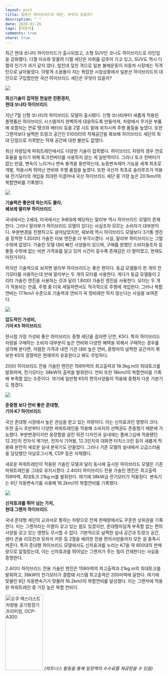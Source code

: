 ```yaml
---
layout: post
title: 일본산 하이브리드의 대안, 무엇이 있을까?
description: " "
date: 2020-01-26
tags: [자동차]
comments: true
share: true
---
```



최근 현대 쏘나타 하이브리드가 출시되었고, 소형 SUV인 코나도 하이브리드로 라인업을 강화했다. 디젤 이슈와 맞물려 디젤 세단은 자취를 감추어 가고 있고, SUV도 역시 디젤의 인기가 과거 같지 않다. 엎친데 덮친 격으로 일본 불매운동이 자동차 시장에는 직격탄으로 날아들었다. 이렇게 소용돌이 치는 복잡한 시장상황에서 일본산 하이브리드의 대안으로 구입할만한 국산 하이브리드 세단은 무엇이 있을까?

![](https://post-phinf.pstatic.net/MjAxOTA4MDZfMjcx/MDAxNTY1MDg2NjgxODc5.svG6wstCBHXDY3gxeLlLvySauJw31hx9IlQQoYRSHNwg.NeyMAujoyhdTGsJy2HfjkG-5hQ3-LiaYiTqhBOrOvD8g.JPEG/2.jpg?type=w1200)

**최신기술이 집약된 현실판 친환경차,**  
**현대 쏘나타 하이브리드**  
  
지난 7월 신형 쏘나타의 하이브리드 모델이 출시됐다. 신형 쏘나타부터 새롭게 적용된 플랫폼은 하이브리드 시스템까지 완벽하게 대응하도록 만들어져, 차량에서 무거운 부품에 포함되는 연료 탱크와 배터리 등을 2열 시트 밑에 위치시켜 주행 품질을 높였다. 또한 그랜저보다 널찍한 트렁크 공간인 510리터의 적재공간을 확보해 하이브리드 세단의 최대 단점으로 지목받는 적재 공간에 대한 불만도 없앴다.

최신 차량답게 파워트레인에서도 다양한 기술이 접목됐다. 하이브리드 차량의 경우 연료 효율을 높이기 위해 토크컨버터를 사용하지 않는 게 일반적이다. 그러나 토크 컨버터가 없는 만큼, 변속이 느리거나 변속 충격을 동반하는데, 능동변속제어 기능을 세계 최초로 개발, 적용시켜 뛰어난 연비와 주행 품질을 높였다. 또한 국산차 최초로 솔라루프가 적용돼 전기모터의 개입을 최대한 이끌어내 국산 하이브리드 세단 중 가장 높은 20.1km/l의 복합연비를 기록했다.  
  

![](https://post-phinf.pstatic.net/MjAxOTA4MDdfNTgg/MDAxNTY1MTM5NjAyMjM0.Ny8GBN1wro2zUqKfd3ZAepV7XZfmpu38ZgSkZU1Qniog.DhSgPqBKAhrSC7sftTIfRyTTzFcsmUdYfys2Hw7guKog.JPEG/malibu_ST_img04_1_copy.jpg?type=w1200)

**기술력은 좋은데 파는지도 몰라,**  
**쉐보레 말리부 하이브리드**  
  
국내에서는 2세대, 미국에서는 9세대에 해당하는 말리부 역시 하이브리드 모델이 존재한다. 그러나 말리부가 하이브리드 모델이 있다는 사실조차 모르는 소비자가 대부분이다. 부분변경을 진행하고도 살아남았지만, 쉐보레 역시 하이브리드 모델보다 3기통 엔진을 장착한 1.35리터 가솔린 터보 엔진을 더 부각시켰다. 사실, 말리부 하이브리드는 그럴 수밖에 없었다. 가솔린 모델 대비 빠진 사양들이 있으며, 구매를 원했던 소비자들조차 등 돌릴 수밖에 없는 비싼 가격표를 달고 있어 시간이 갈수록 존재감은 더 옅어졌고, 현재도 마찬가지다.

하지만 기술력으로 보자면 말리부 하이브리드는 좋은 편이다. 동급 모델들이 한 개의 전기모터를 사용하는데 반에 말리부는 두 개의 모터를 사용한다. 게다가 동급 모델들이 2리터 가솔린 엔진을 사용하는 것과 달리 1.8리터 가솔린 엔진을 사용한다. 모터는 두 개가 적용되는 만큼, 주행 중 더욱 세밀하면서도 적극적으로 주행에 개입한다. 그러나 복합 연비는 17.1km/l 수준으로 기술력과 연비가 꼭 정비례만 하지 않는다는 사실을 보여준다.

![](https://post-phinf.pstatic.net/MjAxOTA4MDZfMTc0/MDAxNTY1MDc5NTgzOTc3.HFdeDx0IsmCHTDEpFQe1gG7nvWDQVrIcw4QL6nDzatog.bi28p8Z63ReJd4uGnJ7pOrUA5nsDSh_7wiO4gTo_MNYg.JPEG/k5hybrid_01features_w_copy.jpg?type=w1200)

**압도적인 가성비,**  
**기아 K5 하이브리드**  
  
현시점 가장 가성비 좋은 하이브리드 중형 세단을 꼽자면 단연, K5다. 특히 하이브리드 차량을 구매하는 소비자 대부분이 높은 연비와 다양한 혜택을 위해서 구매하는 경우를 생각해 본다면, 저렴한 가격과 내연 기관 대비 높은 연비, 중형차의 널찍한 공간까지 확보한 K5의 경쟁력은 현재까지 유효한다고 봐도 무방하다.  
  
2리터 하이브리드 전용 가솔린 엔진은 156마력의 최고출력과 19.3kg.m의 최대토크를 발휘하며, 전기모터는 38kW의 출력을 발휘한다. 연비 또한 18km/l의 복합연비를 기록해 부족함 없는 수준이다. 여기에 일반형 K5의 편의사양들이 적용돼 중형차 다운 기본기도 챙겼다.

![](https://post-phinf.pstatic.net/MjAxOTA4MDZfOTgg/MDAxNTY1MDc5ODQ4NDE2.Vmdvbjk13LUeqXXuzUNk6_1BfyuObMYhHpaZeWXqKo4g.eCsXQ0ZRNHMqLom6OKIfRG3MM3fuElhhbr-JfrLmpNQg.JPEG/k7_premier_hev_popup_ex01_copy.jpg?type=w1200)

**준중형 보다 연비 좋은 준대형,**  
**기아 K7 하이브리드**  
  
국산 준대형 시장에서 높은 관심을 받고 있는 차량이다. 이는 신차효과인 영향이 크다. 또한 출시 초반부터 다양한 파워트레인을 적용해 소비자의 선택권도 존중했기 때문에 가능했다. 부분변경이지만 웅장함을 살린 외관 디자인과 실내에는 플래그십에 적용됐던 12.3인치 전자식 계기반, 전자식 기어봉, 12.3인치의 대화면 터치스크린 등이 새롭게 적용돼 완전히 새로운 실내 분위기도 만들었다. 그러나 기존 모델의 실내에서 고급스러움을 담당했던 아날로그시계, CDP 등은 삭제됐다.  
  
새로운 파워트레인이 적용된 가솔린 모델과 달리 동시에 출시된 하이브리드 모델은 기존 파워트레인을 그대로 유지시켰다. 2.4리터 하이브리드 전용 가솔린 엔진은 최고출력 159마력, 최대토크 21kg.m를 발휘한다. 여기에 38kW급 전기모터가 적용된다. 변속기는 6단 자동변속기를 사용해 16.2km/l의 복합연비를 기록했다.

![](https://post-phinf.pstatic.net/MjAxOTA4MDZfMTM5/MDAxNTY1MDc5OTY1NTQw.4az-ZUDcVOR6ku3_dPn7K5EirpKPbTvR1Zu6Eqma09Eg.r-U1XO_KLTKu6mka7kZC0Vfl_FPxgBEnQ_OJ9mU_xO4g.JPEG/Screenshot_2019-08-06_at_17.25.jpg?type=w1200)

**신차효과를 뛰어 넘는 가치,**  
**현대 그랜저 하이브리드**  
  
국내 준대형 세단의 교과서로 통하는 차량으로 전체 판매량에서도 꾸준한 상위권을 기록한다. 이는 그랜저라는 이름이 갖고 있는 힘도 있겠지만, 준대형차답게 부족함 없는 편의사양을 갖고 있는 영향도 무시할 수 없다. 기본적으로 널찍한 실내 공간과 트렁크 공간, 센터 콘솔 리모컨과 뒷좌석 커튼 등 2열을 배려한 전용 편의사양들까지 모든 걸 충족시켜준다. 특히 준대형 하이브리드 모델에서도 신차효과를 누리는 K7을 약 800대의 판매량으로 앞질렀는데, 이는 신차효과를 뛰어넘는 그랜저가 주는 힘이 건재한다는 사실을 증명한다.  
  
2.4리터 하이브리드 전용 가솔린 엔진은 159마력의 최고출력과 21kg.m의 최대토크를 발휘하고, 38kW의 전기모터가 결합돼 시스템 최고출력은 200마력에 달한다. 여기에 맞물린 6단 자동변속기가 맞물려 16.2km/l의 복합연비를 달성했다. 이는 그랜저에 적용된 파워트레인 중 가장 높은 복합 연비다.

<a href="https://coupa.ng/bQrnah" target="_blank" referrerpolicy="unsafe-url"><img src="https://static.coupangcdn.com/image/affiliate/banner/1fa40a748e19556ffc48415b95e36130@2x.jpg" alt="오쿠 엑스더스트 차량용 공기청정기 프리미엄, OCP-A300" width="120" height="240"></a>
_(파트너스 활동을 통해 일정액의 수수료를 제공받을 수 있음)_